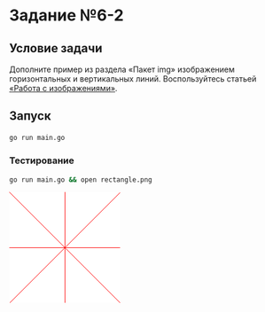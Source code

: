 # Задание №6-2

## Условие задачи

Дополните пример из раздела «Пакет img» изображением горизонтальных и вертикальных линий. Воспользуйтесь статьей [«Работа с изображениями»](https://4gophers.ru/articles/rabota-s-izobrazheniyami/).

## Запуск

```bash
go run main.go
```

### Тестирование

```bash
go run main.go && open rectangle.png
```

![rectangle.png](./rectangle.png)